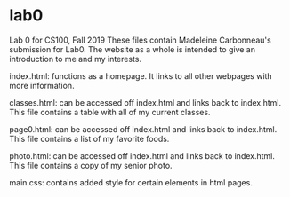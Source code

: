 # lab0
Lab 0 for CS100, Fall 2019
These files contain Madeleine Carbonneau's submission for Lab0. The website as a
whole is intended to give an introduction to me and my interests.

index.html: functions as a homepage. It links to all other webpages with more information.

classes.html: can be accessed off index.html and links back to index.html. This file
contains a table with all of my current classes.

page0.html: can be accessed off index.html and links back to index.html. This file
contains a list of my favorite foods.

photo.html: can be accessed off index.html and links back to index.html. This file
contains a copy of my senior photo.

main.css: contains added style for certain elements in html pages.
